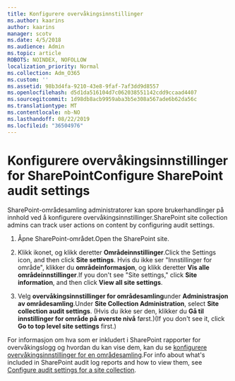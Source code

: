 ```yaml
---
title: Konfigurere overvåkingsinnstillinger
ms.author: kaarins
author: kaarins
manager: scotv
ms.date: 4/5/2018
ms.audience: Admin
ms.topic: article
ROBOTS: NOINDEX, NOFOLLOW
localization_priority: Normal
ms.collection: Adm_O365
ms.custom: ''
ms.assetid: 98b3d4fa-9210-43e8-9faf-7af3dd9d8557
ms.openlocfilehash: d5d1da516104d7c062038551142cdd9ccaad4407
ms.sourcegitcommit: 1d98db8acb9959aba3b5e308a567ade6b62da56c
ms.translationtype: MT
ms.contentlocale: nb-NO
ms.lasthandoff: 08/22/2019
ms.locfileid: "36504976"
---
```

# <a name="configure-sharepoint-audit-settings"></a><span data-ttu-id="fcfe5-102">Konfigurere overvåkingsinnstillinger for SharePoint</span><span class="sxs-lookup"><span data-stu-id="fcfe5-102">Configure SharePoint audit settings</span></span>

<span data-ttu-id="fcfe5-103">SharePoint-områdesamling administratorer kan spore brukerhandlinger på innhold ved å konfigurere overvåkingsinnstillinger.</span><span class="sxs-lookup"><span data-stu-id="fcfe5-103">SharePoint site collection admins can track user actions on content by configuring audit settings.</span></span>
  
1. <span data-ttu-id="fcfe5-104">Åpne SharePoint-området.</span><span class="sxs-lookup"><span data-stu-id="fcfe5-104">Open the SharePoint site.</span></span>
    
2. <span data-ttu-id="fcfe5-105">Klikk ikonet, og klikk deretter **Områdeinnstillinger**.</span><span class="sxs-lookup"><span data-stu-id="fcfe5-105">Click the Settings icon, and then click **Site settings**.</span></span> <span data-ttu-id="fcfe5-106">Hvis du ikke ser "Innstillinger for område", klikker du **områdeinformasjon**, og klikk deretter **Vis alle områdeinnstillinger**.</span><span class="sxs-lookup"><span data-stu-id="fcfe5-106">If you don't see "Site settings," click **Site information**, and then click **View all site settings**.</span></span>
    
3. <span data-ttu-id="fcfe5-107">Velg **overvåkingsinnstillinger for områdesamling**under **Administrasjon av områdesamling**.</span><span class="sxs-lookup"><span data-stu-id="fcfe5-107">Under **Site Collection Administration**, select **Site collection audit settings**.</span></span> <span data-ttu-id="fcfe5-108">(Hvis du ikke ser den, klikker du **Gå til innstillinger for område på øverste nivå** først.)</span><span class="sxs-lookup"><span data-stu-id="fcfe5-108">(If you don't see it, click **Go to top level site settings** first.)</span></span> 
    
<span data-ttu-id="fcfe5-109">For informasjon om hva som er inkludert i SharePoint rapporter for overvåkingslogg og hvordan du kan vise dem, kan du se [konfigurere overvåkingsinnstillinger for en områdesamling](https://go.microsoft.com/fwlink/?linkid=404050).</span><span class="sxs-lookup"><span data-stu-id="fcfe5-109">For info about what's included in SharePoint audit log reports and how to view them, see [Configure audit settings for a site collection](https://go.microsoft.com/fwlink/?linkid=404050).</span></span>
  

